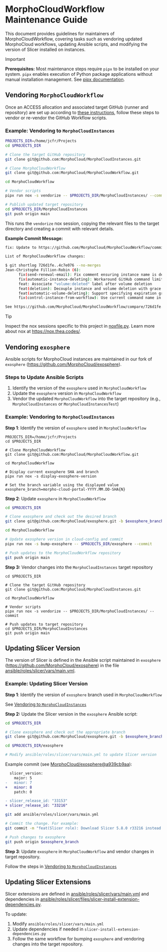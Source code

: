 # MorphoCloudWorkflow Maintenance Guide

This document provides guidelines for maintainers of MorphoCloudWorkflow,
covering tasks such as vendoring updated MorphoCloud workflows, updating Ansible
scripts, and modifying the version of Slicer installed on instances.

> [!IMPORTANT]
>
> **Prerequisites:** Most maintenance steps require `pipx` to be installed on
> your system. `pipx` enables execution of Python package applications without
> manual installation management. See
> [pipx documentation](https://pipx.pypa.io/).

## Vendoring `MorphoCloudWorkflow`

Once an ACCESS allocation and associated target GitHub (runner and repository)
are set up according to
[these instructions](https://github.com/MorphoCloud/MorphoCloudWorkflow/blob/main/README.md),
follow these steps to vendor or re-vendor the GitHub Workflow scripts.

### Example: Vendoring to `MorphoCloudInstances`

```bash
PROJECTS_DIR=/home/jcfr/Projects
cd $PROJECTS_DIR

# Clone the target GitHub repository
git clone git@github.com:MorphoCloud/MorphoCloudInstances.git

# Clone MorphoCloudWorkflow
git clone git@github.com:MorphoCloud/MorphoCloudWorkflow.git

cd MorphoCloudWorkflow

# Vendor scripts
pipx run nox -s vendorize -- $PROJECTS_DIR/MorphoCloudInstances/ --commit

# Publish updated target repository
cd $PROJECTS_DIR/MorphoCloudInstances
git push origin main
```

This runs the `vendorize` nox session, copying the relevant files to the target
directory and creating a commit with relevant details.

**Example Commit Message:**

```bash
fix: Update to https://github.com/MorphoCloud/MorphoCloudWorkflow/commit/4c7e076

List of MorphoCloudWorkflow changes:

$ git shortlog 726d1fe..4c7e076 --no-merges
Jean-Christophe Fillion-Robin (6):
      fix(send-renewal-email): Fix comment ensuring instance name is defined
      fix(automatic-instance-deleting): Workaround GitHub command limitation
      feat: Associate "volume:deleted" label after volume deletion
      feat(deletion): Decouple instance and volume deletion with grace period
      feat(automatic-volume-deleting): Support specifying expiration grace period
      fix(control-instance-from-workflow): Use current command name in comment

See https://github.com/MorphoCloud/MorphoCloudWorkflow/compare/726d1fe..4c7e076
```

> [!TIP]
>
> Inspect the nox sessions specific to this project in
> [noxfile.py](https://github.com/MorphoCloud/MorphoCloudWorkflow/blob/main/noxfile.py).
> Learn more about nox at https://nox.thea.codes/.

## Vendoring `exosphere`

Ansible scripts for MorphoCloud instances are maintained in our fork of
`exosphere` (https://github.com/MorphoCloud/exosphere).

### Steps to Update Ansible Scripts

1. Identify the version of the `exosphere` used in `MorphoCloudWorkflow`
2. Update the `exosphere` version in `MorphoCloudWorkflow`
3. Vendor the updated `MorphoCloudWorkflow` into the target repository (e.g.,
   `MorphoCloudInstances` or `MorphoCloudInstancesTest`)

### Example: Vendoring to `MorphoCloudInstances`

**Step 1**: Identify the version of `exosphere` used in `MorphoCloudWorkflow`

```
PROJECTS_DIR=/home/jcfr/Projects
cd $PROJECTS_DIR

# Clone MorphoCloudWorkflow
git clone git@github.com:MorphoCloud/MorphoCloudWorkflow.git

cd MorphoCloudWorkflow

# Display current exosphere SHA and branch
pipx run nox -s display-exosphere-version

# Set the branch variable using the displayed value
exosphere_branch=morpho-cloud-portal-YYYY.MM.DD-SHA{N}
```

**Step 2**: Update `exosphere` in `MorphoCloudWorkflow`

```bash
cd $PROJECTS_DIR

# Clone exosphere and check out the desired branch
git clone git@github.com:MorphoCloud/exosphere.git -b $exosphere_branch

cd MorphoCloudWorkflow

# Update exosphere version in cloud-config and commit
pipx run nox -s bump-exosphere -- $PROJECTS_DIR/exosphere --commit

# Push updates to the MorphoCloudWorkflow repository
git push origin main
```

**Step 3:** Vendor changes into the `MorphoCloudInstances` target repository

```
cd $PROJECTS_DIR

# Clone the target GitHub repository
git clone git@github.com:MorphoCloud/MorphoCloudInstances.git

cd MorphoCloudWorkflow

# Vendor scripts
pipx run nox -s vendorize -- $PROJECTS_DIR/MorphoCloudInstances/ --commit

# Push updates to target repository
cd $PROJECTS_DIR/MorphoCloudInstances
git push origin main
```

## Updating Slicer Version

The version of Slicer is defined in the Ansible script maintained in `exosphere`
(https://github.com/MorphoCloud/exosphere) in the file
[ansible/roles/slicer/vars/main.yml][ansible-slicer-vars-main-yml].

### Example: Updating Slicer Version

**Step 1**: Identify the version of `exosphere` branch used in
`MorphoCloudWorkflow`

See
[Vendoring to `MorphoCloudInstances`](#example-vendoring-to-morphocloudinstances-1)

**Step 2:** Update the Slicer version in the `exosphere` Ansible script:

```bash
cd $PROJECTS_DIR

# Clone exosphere and check out the appropriate branch
git clone git@github.com:MorphoCloud/exosphere.git -b $exosphere_branch

cd $PROJECTS_DIR/exosphere

# Modify ansible/roles/slicer/vars/main.yml to update Slicer version
```

Example commit (see
[MorphoCloud/exosphere@a939cb9aa](https://github.com/MorphoCloud/exosphere/commit/a939cb9aa05ff91e106bcf8d4e438e8c0358c773)):

```diff
  slicer_version:
    major: 5
-   minor: 7
+   minor: 8
    patch: 0

- slicer_release_id: "33153"
+ slicer_release_id: "33216"
```

```bash
git add ansible/roles/slicer/vars/main.yml

# Commit the change. For example:
git commit -m "feat(Slicer role): Download Slicer 5.8.0 r33216 instead of 5.7.0 r33153"

# Push changes to exosphere
git push origin $exosphere_branch
```

**Step 3**: Update `exosphere` in `MorphoCloudWorkflow` and vendor changes in
target repository.

Follow the steps in
[Vendoring to `MorphoCloudInstances`](#example-vendoring-to-morphocloudinstances-1)

## Updating Slicer Extensions

Slicer extensions are defined in
[ansible/roles/slicer/vars/main.yml][ansible-slicer-vars-main-yml] and
dependencies in
[ansible/roles/slicer/files/slicer-install-extension-dependencies.py][slicer-install-extension-dependencies-py].

To update:

1. Modify `ansible/roles/slicer/vars/main.yml`
2. Update dependencies if needed in `slicer-install-extension-dependencies.py`
3. Follow the same workflow for bumping `exosphere` and vendoring changes into
   the target repository.

[ansible-slicer-vars-main-yml]:
  https://github.com/MorphoCloud/exosphere/blob/morpho-cloud-portal-2024.07.17-78a7e2d93/ansible/roles/slicer/vars/main.yml
[slicer-install-extension-dependencies-py]:
  https://github.com/MorphoCloud/exosphere/blob/morpho-cloud-portal-2024.07.17-78a7e2d93/ansible/roles/slicer/files/slicer-install-extension-dependencies.py
